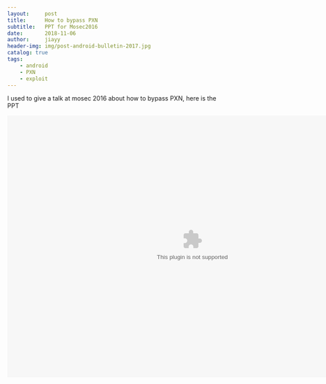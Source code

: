 ```yaml
---
layout:     post
title:      How to bypass PXN
subtitle:   PPT for Mosec2016
date:       2018-11-06
author:     jiayy
header-img: img/post-android-bulletin-2017.jpg
catalog: true
tags:
    - android
    - PXN 
    - exploit
---
```


I used to give a talk at mosec 2016 about how to bypass PXN, here is the PPT

<center><embed src="bypass_pxn.ppt" width="850" height="600"></center>
